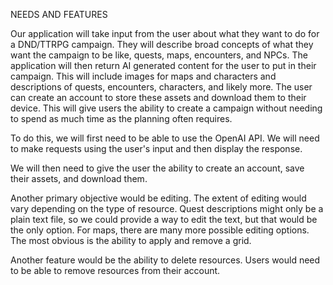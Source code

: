NEEDS AND FEATURES

Our application will take input from the user about what they want to do
for a DND/TTRPG campaign. They will describe broad concepts of what they 
want the campaign to be like, quests, maps, encounters, and NPCs. The
application will then return AI generated content for the user to put in
their campaign. This will include images for maps and characters and
descriptions of quests, encounters, characters, and likely more. The user
can create an account to store these assets and download them to their
device. This will give users the ability to create a campaign without
needing to spend as much time as the planning often requires.

To do this, we will first need to be able to use the OpenAI API. We will
need to make requests using the user's input and then display the response.

We will then need to give the user the ability to create an account, save
their assets, and download them.

Another primary objective would be editing. The extent of editing would 
vary depending on the type of resource. Quest descriptions might only
be a plain text file, so we could provide a way to edit the text, but
that would be the only option. For maps, there are many more possible
editing options. The most obvious is the ability to apply and remove a
grid.

Another feature would be the ability to delete resources. Users would
need to be able to remove resources from their account.